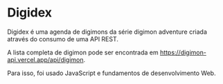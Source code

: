# Digidex
Digidex é uma agenda de digimons da série digimon adventure criada através do consumo de uma API REST. 

A lista completa de digimon pode ser encontrada em https://digimon-api.vercel.app/api/digimon. 

Para isso, foi usado JavaScript e fundamentos de desenvolvimento Web.


